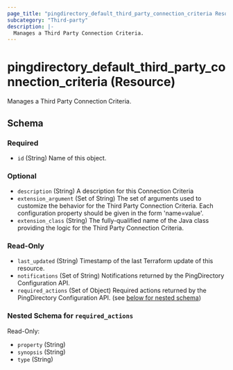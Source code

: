 ```yaml
---
page_title: "pingdirectory_default_third_party_connection_criteria Resource - terraform-provider-pingdirectory"
subcategory: "Third-party"
description: |-
  Manages a Third Party Connection Criteria.
---
```


# pingdirectory_default_third_party_connection_criteria (Resource)

Manages a Third Party Connection Criteria.



<!-- schema generated by tfplugindocs -->
## Schema

### Required

- `id` (String) Name of this object.

### Optional

- `description` (String) A description for this Connection Criteria
- `extension_argument` (Set of String) The set of arguments used to customize the behavior for the Third Party Connection Criteria. Each configuration property should be given in the form 'name=value'.
- `extension_class` (String) The fully-qualified name of the Java class providing the logic for the Third Party Connection Criteria.

### Read-Only

- `last_updated` (String) Timestamp of the last Terraform update of this resource.
- `notifications` (Set of String) Notifications returned by the PingDirectory Configuration API.
- `required_actions` (Set of Object) Required actions returned by the PingDirectory Configuration API. (see [below for nested schema](#nestedatt--required_actions))

<a id="nestedatt--required_actions"></a>
### Nested Schema for `required_actions`

Read-Only:

- `property` (String)
- `synopsis` (String)
- `type` (String)

